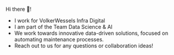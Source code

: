 Hi there :tada:!
- I work for VolkerWessels Infra Digital
- I am part of the Team Data Science & AI
- We work towards innovative data-driven solutions, focused on automating maintenance processes.
- Reach out to us for any questions or collaboration ideas!
